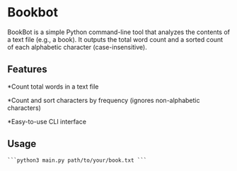 # Bookbot

BookBot is a simple Python command-line tool that analyzes the contents of a text file (e.g., a book). It outputs the total word count and a sorted count of each alphabetic character (case-insensitive).

## Features
*Count total words in a text file

*Count and sort characters by frequency (ignores non-alphabetic characters)

*Easy-to-use CLI interface

## Usage
<pre><code>```python3 main.py path/to/your/book.txt ```</code></pre>
